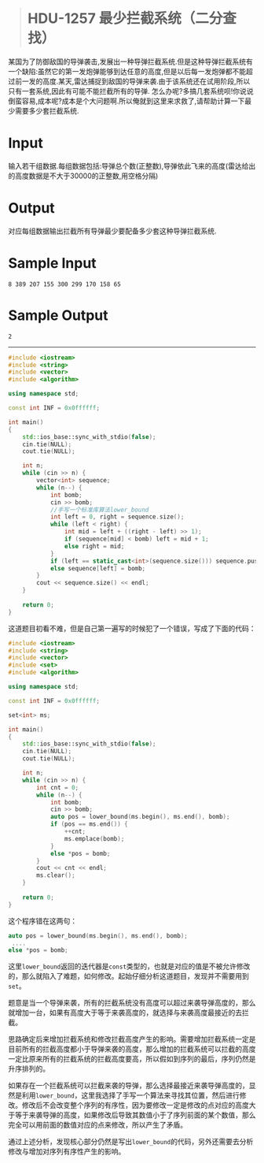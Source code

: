 > # HDU-1257 最少拦截系统（二分查找）

某国为了防御敌国的导弹袭击,发展出一种导弹拦截系统.但是这种导弹拦截系统有一个缺陷:虽然它的第一发炮弹能够到达任意的高度,但是以后每一发炮弹都不能超过前一发的高度.某天,雷达捕捉到敌国的导弹来袭.由于该系统还在试用阶段,所以只有一套系统,因此有可能不能拦截所有的导弹.
怎么办呢?多搞几套系统呗!你说说倒蛮容易,成本呢?成本是个大问题啊.所以俺就到这里来求救了,请帮助计算一下最少需要多少套拦截系统.

# Input

输入若干组数据.每组数据包括:导弹总个数(正整数),导弹依此飞来的高度(雷达给出的高度数据是不大于30000的正整数,用空格分隔)

# Output

对应每组数据输出拦截所有导弹最少要配备多少套这种导弹拦截系统.

# Sample Input

```
8 389 207 155 300 299 170 158 65
```

# Sample Output

```
2
```

-----

```c++
#include <iostream>
#include <string>
#include <vector>
#include <algorithm>

using namespace std;

const int INF = 0x0ffffff; 

int main()
{
    std::ios_base::sync_with_stdio(false);
    cin.tie(NULL);
    cout.tie(NULL);

    int n;
    while (cin >> n) {
    	vector<int> sequence;
    	while (n--) {
    		int bomb;
    		cin >> bomb;
			//手写一个标准库算法lower_bound
    		int left = 0, right = sequence.size();
    		while (left < right) {
    			int mid = left + ((right - left) >> 1);
    			if (sequence[mid] < bomb) left = mid + 1;
    			else right = mid;
    		}
    		if (left == static_cast<int>(sequence.size())) sequence.push_back(bomb);
    		else sequence[left] = bomb;
    	}
    	cout << sequence.size() << endl;
    }
    
    return 0;
}
```

这道题目初看不难，但是自己第一遍写的时候犯了一个错误，写成了下面的代码：

```c++
#include <iostream>
#include <string>
#include <vector>
#include <set>
#include <algorithm>

using namespace std;

const int INF = 0x0ffffff; 

set<int> ms;

int main()
{
    std::ios_base::sync_with_stdio(false);
    cin.tie(NULL);
    cout.tie(NULL);

    int n;
    while (cin >> n) {
    	int cnt = 0;
    	while (n--) {
    		int bomb;
    		cin >> bomb;
    		auto pos = lower_bound(ms.begin(), ms.end(), bomb);
    		if (pos == ms.end()) {
    			++cnt;
    			ms.emplace(bomb);
    		}
    		else *pos = bomb;
    	}
    	cout << cnt << endl;
    	ms.clear();
    }
    
    return 0;
}
```

这个程序错在这两句：

```c++
auto pos = lower_bound(ms.begin(), ms.end(), bomb);
 ....   		
else *pos = bomb;
```

这里`lower_bound`返回的迭代器是`const`类型的，也就是对应的值是不被允许修改的，那么就陷入了难题，如何修改。起始仔细分析这道题目，发现并不需要用到`set`。

题意是当一个导弹来袭，所有的拦截系统没有高度可以超过来袭导弹高度的，那么就增加一台，如果有高度大于等于来袭高度的，就选择与来袭高度最接近的去拦截。

思路确定后来增加拦截系统和修改拦截高度产生的影响。需要增加拦截系统一定是目前所有的拦截高度都小于导弹来袭的高度，那么增加的拦截系统可以拦截的高度一定比原来所有的拦截系统的拦截高度要高，所以假如到序列的最后，序列仍然是升序排列的。

如果存在一个拦截系统可以拦截来袭的导弹，那么选择最接近来袭导弹高度的，显然是利用`lower_bound`，这里我选择了手写一个算法来寻找其位置，然后进行修改。修改后不会改变整个序列的有序性，因为要修改一定是修改的点对应的高度大于等于来袭导弹的高度，如果修改后导致其数值小于了序列前面的某个数值，那么完全可以用前面的数值对应的点来修改，所以产生了矛盾。

通过上述分析，发现核心部分仍然是写出`lower_bound`的代码，另外还需要去分析修改与增加对序列有序性产生的影响。